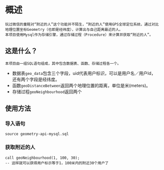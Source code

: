 概述
================
	玩过微信的童鞋对“附近的人”这个功能并不陌生，“附近的人”使用GPS全球定位系统，通过对比地理位置坐标Geometry（也即是经纬度），计算出与自己距离最近的人。
	本项目使用Mysql作为存储引擎，通过存储过程（Procedure）来计算并获取“附近的人”。

这是什么？
----------------
	本项目由一组SQL语句组成，其中包含数据表、函数、存储过程各一个。
	
*	数据表`geo_data`包含三个字段，uid代表用户标识，可以是用户名／用户Id，还有两个字段是经纬度。
*	函数`geoDistanceBetween`返回两个地理位置的距离，单位是米(meters)。
*	存储过程`geoNeighbourhood`返回两个

使用方法
----------------
### 导入语句
	source geometry-api-mysql.sql

### 获取附近的人
	call geoNeighbourhood(1, 100, 30);
	-- 这样就可以获得用户标示等于1，100米内的附近30个用户了
